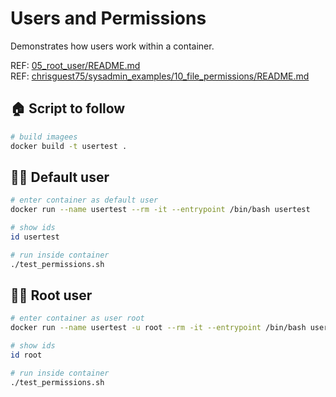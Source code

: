 # Users and Permissions

Demonstrates how users work within a container.  

REF: [05_root_user/README.md](../05_root_user/README.md)  
REF: [chrisguest75/sysadmin_examples/10_file_permissions/README.md](https://github.com/chrisguest75/sysadmin_examples/blob/master/10_file_permissions/README.md)

## 🏠 Script to follow

```sh
# build imagees
docker build -t usertest .
```

## 👨‍💻 Default user  

```sh
# enter container as default user
docker run --name usertest --rm -it --entrypoint /bin/bash usertest

# show ids
id usertest

# run inside container
./test_permissions.sh 
```

## 👨‍💻 Root user  

```sh
# enter container as user root
docker run --name usertest -u root --rm -it --entrypoint /bin/bash usertest

# show ids
id root

# run inside container
./test_permissions.sh 
```
